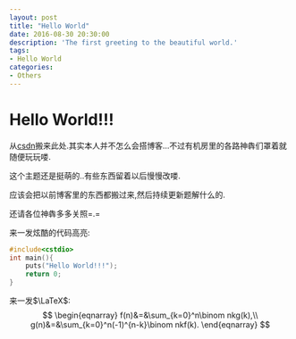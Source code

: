 ```yaml
---
layout: post
title: "Hello World"
date: 2016-08-30 20:30:00
description: 'The first greeting to the beautiful world.'
tags:
- Hello World
categories:
- Others
---
```


# Hello World!!!

从[csdn](http://blog.csdn.net/kyleyoung_ymj)搬来此处.其实本人并不怎么会搭博客...不过有机房里的各路神犇们罩着就随便玩玩喽.

这个主题还是挺萌的..有些东西留着以后慢慢改喽.

应该会把以前博客里的东西都搬过来,然后持续更新题解什么的.

还请各位神犇多多关照=.=

来一发炫酷的代码高亮:

```c++
#include<cstdio>
int main(){
	puts("Hello World!!!");
	return 0;
}
```

来一发$\LaTeX$:
$$
\begin{eqnarray}
f(n)&=&\sum_{k=0}^n\binom nkg(k),\\
g(n)&=&\sum_{k=0}^n(-1)^{n-k}\binom nkf(k).
\end{eqnarray}
$$




